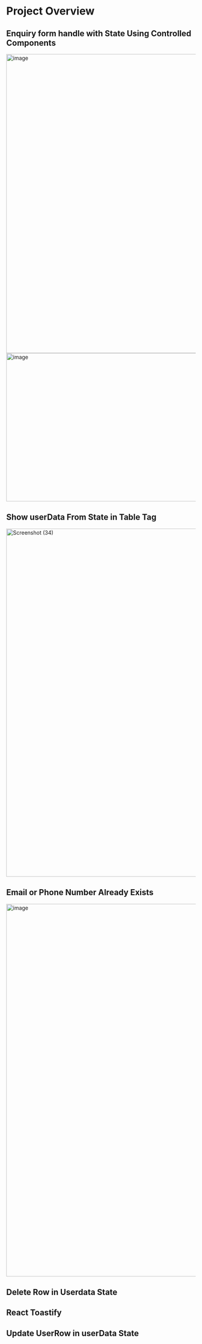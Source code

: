 # Project Overview


##  Enquiry form handle with State Using Controlled Components

<img width="1918" height="792" alt="image" src="https://github.com/user-attachments/assets/782303f9-eb36-4b08-8ef8-47a755ddcd53" />

<img width="1918" height="393" alt="image" src="https://github.com/user-attachments/assets/05da6958-5668-468f-9bf1-6da7de86e6d9" />

## Show userData From State in Table Tag

<img width="1920" height="922" alt="Screenshot (34)" src="https://github.com/user-attachments/assets/75dbc264-d672-4bb5-b180-d745fcdec1fa" />


## Email or Phone Number Already Exists

<img width="1918" height="987" alt="image" src="https://github.com/user-attachments/assets/9a7b8cb5-f002-403e-be4c-8190d7c4dcb3" />


## Delete Row in Userdata State


## React Toastify


## Update UserRow in userData State
